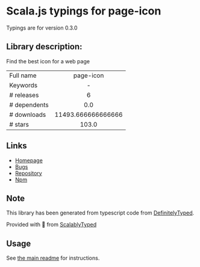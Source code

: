 
# Scala.js typings for page-icon

Typings are for version 0.3.0

## Library description:
Find the best icon for a web page

|                    |                 |
| ------------------ | :-------------: |
| Full name          | page-icon |
| Keywords           | - |
| # releases         | 6 |
| # dependents       | 0.0 |
| # downloads        | 11493.666666666666 |
| # stars            | 103.0 |

## Links
- [Homepage](https://github.com/nativefier/page-icon#readme)
- [Bugs](https://github.com/nativefier/page-icon/issues)
- [Repository](https://github.com/nativefier/page-icon)
- [Npm](https://www.npmjs.com/package/page-icon)
    


## Note
This library has been generated from typescript code from [DefinitelyTyped](https://definitelytyped.org).

Provided with :purple_heart: from [ScalablyTyped](https://github.com/oyvindberg/ScalablyTyped)

## Usage
See [the main readme](../../readme.md) for instructions.


